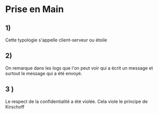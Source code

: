 # Prise en Main 

## 1)

Cette typologie s'appelle client-serveur ou étoile

## 2)

On remarque dans les logs que l'on peut voir qui a écrit un message et surtout le message qui a été envoyé. 

## 3 )

Le respect de la confidentialité a été violée. Cela viole le principe de Kirschoff 